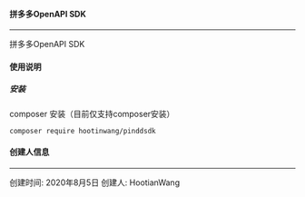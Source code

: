 #### 拼多多OpenAPI SDK
------
拼多多OpenAPI SDK


#### 使用说明

##### 安装
composer 安装（目前仅支持composer安装）
```
composer require hootinwang/pinddsdk
```


#### 创建人信息
------
创建时间: 2020年8月5日
创建人: HootianWang
